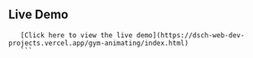 ## Live Demo
       [Click here to view the live demo](https://dsch-web-dev-projects.vercel.app/gym-animating/index.html)
       ```